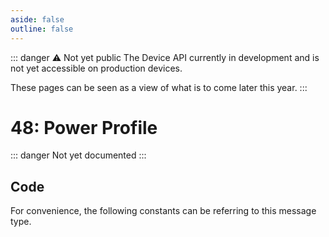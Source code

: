 ```yaml
---
aside: false
outline: false
---
```


<script setup>
import ProtocolBytes from '../../../components/ProtocolBytes.vue';
import SplitColumnView from '../../../components/SplitColumnView.vue';
import GenerateConsts from '../../../components/GenerateConsts.vue';
import PayloadTable from '../../../components/PayloadTable.vue';
import { data as protocolData } from '../../../yaml-data.data.ts'
</script>

::: danger ⚠️ Not yet public
The Device API currently in development and is not yet accessible on production devices.

These pages can be seen as a view of what is to come later this year.
:::

# 48: Power Profile

::: danger Not yet documented
:::

<SplitColumnView>
<template #left>

<PayloadTable :messageId="48" headerText="Payload" headerMarginTop="0px" :yaml-data="protocolData" />

</template>
<template #right>
</template>
</SplitColumnView>

## Code

For convenience, the following constants can be referring to this message type.

<GenerateConsts :messageId="48" :yaml-data="protocolData"/>
